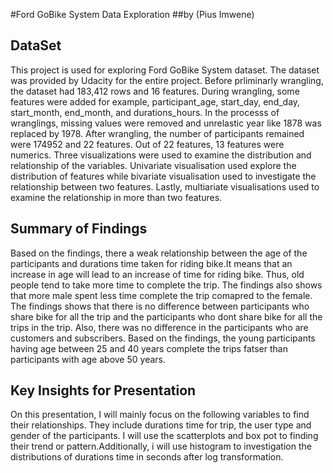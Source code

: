 #Ford GoBike System Data Exploration
##by (Pius Imwene)
## DataSet

This project is used for exploring Ford GoBike System dataset. The dataset was provided by Udacity for the entire project. Before prliminarly wrangling, the dataset had 183,412 rows and 16 features. During wrangling, some features were added for example, participant_age, start_day, end_day, start_month, end_month, and durations_hours. In the processs of wranglings, missing values were removed and unrelastic year like 1878  was replaced by 1978. After wrangling, the number of participants remained were 174952 and 22 features. Out of 22 features, 13 features were numerics. Three visualizations were used to examine the distribution and relationship of the variables. Univariate visualisation used explore the distribution of features while bivariate visualisation used to investigate the relationship between two features.  Lastly, multiariate visualisations used to examine the relationship in more than two features.
## Summary of Findings
Based on the findings, there a weak relationship between the age of the participants  and durations time taken for riding bike.It means that an increase in age will lead to an increase of time for riding bike. Thus, old people tend to take more time to complete the trip. The findings also shows that more male spent less time complete the trip comapred to the female. The findings shows that there is no difference between participants who share bike for all the trip and the participants who dont share bike for all the trips in the trip. Also, there was no difference in the participants who are customers and subscribers. Based on the findings, the young participants having age between 25 and 40 years complete the trips fatser than participants with age above 50 years.
## Key Insights for Presentation
On this presentation, I will mainly focus on the following variables to find their relationships. They include durations time for trip, the user type and gender of the participants. I will use the scatterplots and box pot to finding their trend or pattern.Additionally, i will use histogram to investigation the distributions of durations time in seconds after log transformation.
